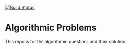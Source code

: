 

[![Build Status](https://travis-ci.org/shreyharia/algorithms.svg?branch=master)](https://travis-ci.org/shreyharia/algorithms)

# Algorithmic Problems

This repo is for the algorithmic questions and their solution
